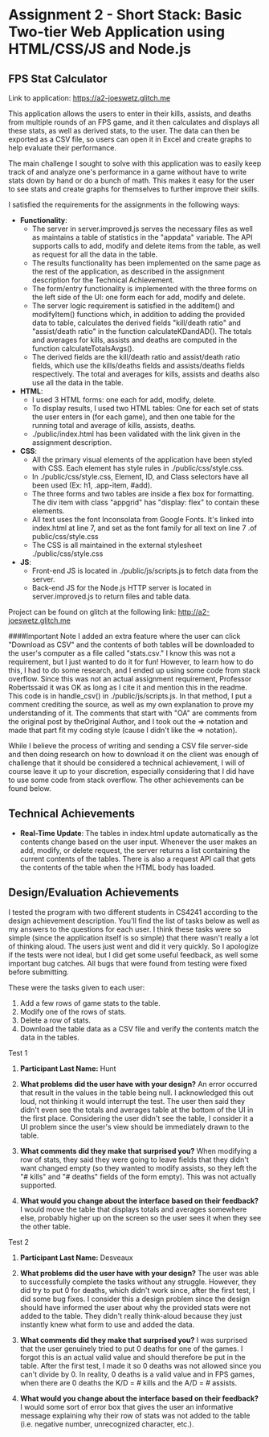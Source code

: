 Assignment 2 - Short Stack: Basic Two-tier Web Application using HTML/CSS/JS and Node.js  
===

## FPS Stat Calculator
Link to application: https://a2-joeswetz.glitch.me

This application allows the users to enter in their kills, assists, and
deaths from multiple rounds of an FPS game, and it then calculates and 
displays all these stats, as well as derived stats, to the user. The data
can then be exported as a CSV file, so users can open it in Excel and 
create graphs to help evaluate their performance.

The main challenge I sought to solve with this application was to easily
keep track of and analyze one's performance in a game without have to write
stats down by hand or do a bunch of math. This makes it easy for the user
to see stats and create graphs for themselves to further improve their
skills.

I satisfied the requirements for the assignments in the following ways:
- **Functionality**:
    - The server in server.improved.js serves the necessary files as well as 
    maintains a table of statistics in the "appdata" variable. The API supports
    calls to add, modify and delete items from the table, as well as request for
    all the data in the table.
    - The results functionality has been implemented on the same page as the rest
    of the application, as described in the assignment description for the 
    Technical Achievement.
    - The form/entry functionality is implemented with the three forms on the left
    side of the UI: one form each for add, modify and delete.
    - The server logic requirement is satisfied in the addItem() and modifyItem()
    functions which, in addition to adding the provided data to table, calculates 
    the derived fields "kill/death ratio" and "assist/death ratio" in the function
    calculateKDandAD(). The totals and averages for kills, assists and deaths are 
    computed in the function calculateTotalsAvgs().
    - The derived fields are the kill/death ratio and assist/death ratio fields,
    which use the kills/deaths fields and assists/deaths fields respectively. The
    total and averages for kills, assists and deaths also use all the data in
    the table.
- **HTML**:
    - I used 3 HTML forms: one each for add, modify, delete.
    - To display results, I used two HTML tables: One for each set of stats
    the user enters in (for each game), and then one table for the running 
    total and average of kills, assists, deaths.
    - ./public/index.html has been validated with the link given in the 
    assignment description.
- **CSS**:
    - All the primary visual elements of the application have been styled with
    CSS. Each element has style rules in ./public/css/style.css.
    - In ./public/css/style.css, Element, ID, and Class selectors have all been 
    used (Ex: h1, .app-item, #add).
    - The three forms and two tables are inside a flex box for formatting. The 
    div item with class "appgrid" has "display: flex" to contain these elements.
    - All text uses the font Inconsolata from Google Fonts. It's linked into 
    index.html at line 7, and set as the font family for all text on line 7 .of 
    public/css/style.css
    - The CSS is all maintained in the external stylesheet ./public/css/style.css
- **JS**:
    - Front-end JS is located in ./public/js/scripts.js to fetch data from the
    server.
    - Back-end JS for the Node.js HTTP server is located in server.improved.js 
    to return files and table data.

Project can be found on glitch at the following link:
http://a2-joeswetz.glitch.me

####Important Note
I added an extra feature where the user can click "Download as CSV" and the 
contents of both tables will be downloaded to the user's computer as a file 
called "stats.csv." I know this was not a requirement, but I just wanted to do
it for fun! However, to learn how to do this, I had to do some research, and I 
ended up using some code from stack overflow. Since this was not an actual 
assignment requirement, Professor Robertssaid it was OK as long as I cite it and
mention this in the readme. This code is in handle_csv() in ./public/js/scripts.js.
In that method, I put a comment crediting the source, as well as my own explanation
to prove my understanding of it. The comments that start with "OA" are comments
from the original post by theOriginal Author, and I took out the => notation and
made that part fit my coding style (cause I didn't like the => notation).

While I believe the process of writing and sending a CSV file server-side and then
doing research on how to download it on the client was enough of challenge that it
should be considered a technical achievement, I will of course leave it up to your
discretion, especially considering that I did have to use some code from stack 
overflow. The other achievements can be found below.

## Technical Achievements
- **Real-Time Update**: The tables in index.html update automatically as the
contents change based on the user input. Whenever the user makes an add, modify, or 
delete request, the server returns a list containing the current contents of the tables.
There is also a request API call that gets the contents of the table when the HTML body
has loaded.

## Design/Evaluation Achievements
I tested the program with two different students in CS4241 according to the design
achievement description. You'll find the list of tasks below as well as my answers to the
questions for each user. I think these tasks were so simple (since the application itself
is so simple) that there wasn't really a lot of thinking aloud. The users just went and did
it very quickly. So I apologize if the tests were not ideal, but I did get some useful 
feedback, as well some important bug catches. All bugs that were found from testing were
fixed before submitting.

These were the tasks given to each user:  
1. Add a few rows of game stats to the table.
2. Modify one of the rows of stats.
3. Delete a row of stats.
4. Download the table data as a CSV file and verify the contents match
the data in the tables.

Test 1  
1. **Participant Last Name:** Hunt	

2. **What problems did the user have with your design?**
	An error occurred that result in the values in the table being null.
	I acknowledged this out loud, not thinking it would interrupt the test. 
	The user then said they didn't even see the totals and averages table
	at the bottom of the UI in the first place. Considering the user didn't
	see the table, I consider it a UI problem since the user's view should
	be immediately drawn to the table.
	
3. **What comments did they make that surprised you?**
	When modifying a row of stats, they said they were going to leave fields
	that they didn't want changed empty (so they wanted to modify assists, so they
	left the "# kills" and "# deaths" fields of the form empty). This was not
	actually supported.
	
4. **What would you change about the interface based on their feedback?**
	I would move the table that displays totals and averages somewhere else, probably
	higher up on the screen so the user sees it when they see the other table.

Test 2
1. **Participant Last Name:**  Desveaux
	
2. **What problems did the user have with your design?**
	The user was able to successfully complete the tasks without any struggle. 
	However, they did try to put 0 for deaths, which didn't work since,	after the 
	first test, I did some bug fixes. I consider this a design problem since the
	design should have informed the user about why the provided stats were not added 
	to the table. They didn't really think-aloud because they just instantly knew what 
	form to use and added the data.
	
3. **What comments did they make that surprised you?**
	I was surprised that the user genuinely tried to put 0 deaths for one of the
	games. I forgot this is an actual valid value and should therefore be put in the table.
	After the first test, I made it so 0 deaths was not allowed since you can't divide by
	0. In reality, 0 deaths is a valid value and in FPS games, when there are 0 deaths the 
	K/D = # kills and the A/D = # assists.
	
4. **What would you change about the interface based on their feedback?**
	I would some sort of error box that gives the user an informative message explaining
	why their row of stats was not added to the table (i.e. negative number, unrecognized
	character, etc.).